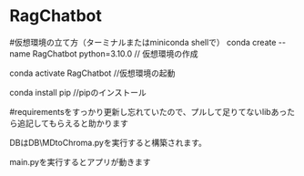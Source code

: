 # RagChatbot

#仮想環境の立て方（ターミナルまたはminiconda shellで）
 conda create --name RagChatbot python=3.10.0
 // 仮想環境の作成

 conda activate RagChatbot
 //仮想環境の起動

 conda install pip 
 //pipのインストール
 
#requirementsをすっかり更新し忘れていたので、プルして足りてないlibあったら追記してもらえると助かります

DBはDB\MDtoChroma.pyを実行すると構築されます。

main.pyを実行するとアプリが動きます


